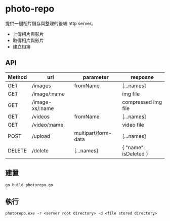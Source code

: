 # photo-repo

提供一個相片儲存與整理的後端 http server。
 - 上傳相片與影片
 - 取得相片與影片
 - 建立相簿

## API
| Method | url | parameter | resposne |
| ------ | ------ | ------ | ------ |
| GET | /images | fromName | [...names] |
| GET | /image/:name | | img file |
| GET | /image-xs/:name | | compressed img file |
| GET | /videos | fromName | [...names] |
| GET | /video/:name | | video file |
| POST | /upload | multipart/form-data | [...names] |
| DELETE | /delete | [...names] | { "name": isDeleted } |

## 建置
`go build photorepo.go`

## 執行
`photorepo.exe -r <server root directory> -d <file stored directory>`